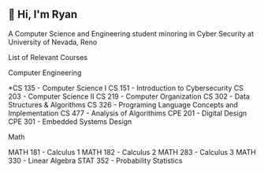 ## 👋 Hi, I'm Ryan
A Computer Science and Engineering student minoring in Cyber Security at University of Nevada, Reno

List of Relevant Courses

Computer Engineering

*CS 135 - Computer Science I
CS 151 - Introduction to Cybersecurity
CS 203 - Computer Science II
CS 219 - Computer Organization
CS 302 - Data Structures & Algorithms
CS 326 - Programing Language Concepts and Implementation
CS 477 - Analysis of Algorithims
CPE 201 - Digital Design
CPE 301 - Embedded Systems Design

Math

MATH 181 - Calculus 1
MATH 182 - Calculus 2
MATH 283 - Calculus 3
MATH 330 - Linear Algebra
STAT 352 - Probability Statistics
<!--
**rransom200/rransom200** is a ✨ _special_ ✨ repository because its `README.md` (this file) appears on your GitHub profile.

Here are some ideas to get you started:

- 🔭 I’m currently working on ...
- 🌱 I’m currently learning ...
- 👯 I’m looking to collaborate on ...
- 🤔 I’m looking for help with ...
- 💬 Ask me about ...
- 📫 How to reach me: ...
- 😄 Pronouns: ...
- ⚡ Fun fact: ...
-->
